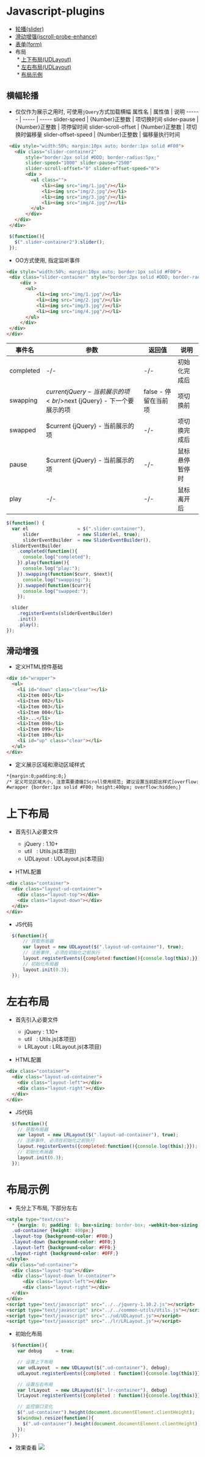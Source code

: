 # Javascript-plugins 
 * [轮播(slider)](https://github.com/git8023/Javascript-plugins/blob/master/README.md#横幅轮播) 
 * [滑动增强(iscroll-probe-enhance)]()
 * [表单(form)](https://github.com/git8023/jQuery-Form-Util)  
 * 布局  
  * [上下布局(UDLayout)](https://github.com/git8023/Javascript-plugins#上下布局)  
  * [左右布局(UDLayout)](https://github.com/git8023/Javascript-plugins#左右布局)  
  * [布局示例](https://github.com/git8023/Javascript-plugins#布局示例)  

## 横幅轮播
 * 仅仅作为展示之用时, 可使用`jQuery`方式加载横幅 
 属性名 | 属性值 | 说明
 ------ | ----- | -----
 slider-speed | {Number}正整数 | 项切换时间
 slider-pause | {Number}正整数 | 项停留时间
 slider-scroll-offset | {Number}正整数 |  项切换时偏移量
 slider-offset-speed | {Number}正整数 | 偏移量执行时间
 ```html
  <div style="width:50%; margin:10px auto; border:1px solid #F00">
    <div class="slider-container2" 
        style="border:2px solid #DDD; border-radius:5px;"
        slider-speed="1000" slider-pause="2500" 
        slider-scroll-offset="0" slider-offset-speed="0">
        <div >
          <ul class="">
              <li><img src="img/1.jpg"/></li>
              <li><img src="img/2.jpg"/></li>
              <li><img src="img/3.jpg"/></li>
              <li><img src="img/4.jpg"/></li>
          </ul>
        </div>
    </div>
  </div>
 ```
 ```javascript
  $(function(){
    $(".slider-container2").slider();
  });
 ```
 * OO方式使用, 指定监听事件
 
 ```html
<div style="width:50%; margin:10px auto; border:1px solid #F00">
  <div class="slider-container" style="border:2px solid #DDD; border-radius:5px;">
      <div >
        <ul>
            <li><img src="img/1.jpg"/></li>
            <li><img src="img/2.jpg"/></li>
            <li><img src="img/3.jpg"/></li>
            <li><img src="img/4.jpg"/></li>
        </ul>
      </div>
  </div>
</div>
 ```
 事件名 |  参数 | 返回值 | 说明
 ------| ---- | ---- | ----
 completed | -/- |  -/- | 初始化完成后
 swapping | $current {jQuery} - 当前展示的项<br/>$next {jQuery} - 下一个要展示的项 | false - 停留在当前项 | 项切换前
 swapped | $current {jQuery} - 当前展示的项 | -/- | 项切换完成后
 pause | $current {jQuery} - 当前展示的项 | -/- | 鼠标悬停暂停时
 play | -/- | -/- | 鼠标离开后
 ```javascript
 $(function() {
   var el                  = $(".slider-container"),
       slider              = new Slider(el, true);
       sliderEventBuilder  = new SliderEventBuilder(),
   sliderEventBuilder
     .completed(function(){
       console.log("completed");
     }).play(function(){
       console.log("play:");
     }).swapping(function($curr, $next){
       console.log("swapping:");
     }).swapped(function($curr){
       console.log("swapped:");
     });

   slider
     .registerEvents(sliderEventBuilder)
     .init()
     .play();
 });
 ```
## 滑动增强
  * 定义HTML控件基础  
  ```html
  <div id="wrapper">
    <ul>
      <li id="down" class="clear"></li>
      <li>Item 001</li>
      <li>Item 002</li>
      <li>Item 003</li>
      <li>Item 004</li>
      <li>...</li>
      <li>Item 098</li>
      <li>Item 099</li>
      <li>Item 100</li>
      <li id="up" class="clear"></li>
    </ul>
  </div>
  ```
  
  * 定义展示区域和滑动区域样式
  ```html
  *{margin:0;padding:0;}
  /* 定义可见区域大小, 注意需要遵循IScroll使用规范; 建议设置当前超出样式[overflow:hidden] */
  #wrapper {border:1px solid #F00; height:400px; overflow:hidden;}
  ```
# 上下布局 
  * 首先引入必要文件  
    * jQuery   : 1.10+  
    * util     : Utils.js(本项目)  
    * UDLayout : UDLayout.js(本项目)   
 
  * HTML配置
  ```html
  <div class="container">
    <div class="layout-ud-container">
      <div class="layout-top"></div>
      <div class="layout-down"></div>
    </div>
  </div>
  ```
  * JS代码
  ```javascript
    $(function(){
        // 获取布局器
        var layout = new UDLayout($(".layout-ud-container"), true);
        // 注册事件, 必须在初始化之前执行
        layout.registerEvents({completed:function(){console.log(this);}});
        // 初始化布局器
        layout.init(0.3);
    });
  ```
# 左右布局  
  * 首先引入必要文件  
    * jQuery   : 1.10+  
    * util     : Utils.js(本项目)  
    * LRLayout : LRLayout.js(本项目)   
 
  * HTML配置
  ```html
  <div class="container">
    <div class="layout-ud-container">
      <div class="layout-left"></div>
      <div class="layout-right"></div>
    </div>
  </div>
  ```
  * JS代码
  ```javascript
    $(function(){
      // 获取布局器
      var layout = new LRLayout($(".layout-ud-container"), true);
      // 注册事件, 必须在初始化之前执行
      layout.registerEvents({completed:function(){console.log(this);}});
      // 初始化布局器
      layout.init(0.3);
    });
  ```
# 布局示例
  * 先分上下布局, 下部分左右
  ```html
  <style type="text/css">
    * {margin: 0; padding: 0; box-sizing: border-box; -webkit-box-sizing: border-box; -moz-box-sizing: border-box;}
    .ud-container {height: 400px;}
    .layout-top {background-color: #F00;}
    .layout-down {background-color: #0F0;}
    .layout-left {background-color: #FF0;}
    .layout-right {background-color: #0FF;}
  </style>
  <div class="ud-container">
    <div class="layout-top"></div>
    <div class="layout-down lr-container">
        <div class="layout-left"></div>
        <div class="layout-right"></div>
    </div>
  </div>
  <script type="text/javascript" src="../../jquery-1.10.2.js"></script>
  <script type="text/javascript" src="../../common-utils/Utils.js"></script>
  <script type="text/javascript" src="../ud/UDLayout.js"></script>
  <script type="text/javascript" src="../lr/LRLayout.js"></script>
  ```
  * 初始化布局
  ```javascript
    $(function(){
      var debug     = true;

      // 设置上下布局
      var udLayout  = new UDLayout($(".ud-container"), debug);
      udLayout.registerEvents({completed : function(){console.log(this)}}).init(0.1);

      // 设置左右布局
      var lrLayout  = new LRLayout($(".lr-container"), debug)
      lrLayout.registerEvents({completed : function(){console.log(this)}}).init(0.2);

      // 监控窗口变化
      $(".ud-container").height(document.documentElement.clientHeight);
      $(window).resize(function(){
        $(".ud-container").height(document.documentElement.clientHeight);
      });
    });
  ```
  * 效果查看
  ![](https://raw.githubusercontent.com/git8023/Javascript-plugins/master/src/layout/demo/layout-test.png)

